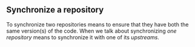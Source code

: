 ## Synchronize a repository
To synchronize two repositories means to ensure that they have both the same version(s) of the code. When we talk about synchronizing *one repository* means to synchronize it with one of its *upstreams*.